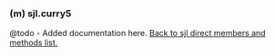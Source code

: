 ### (m) sjl.curry5
@todo - Added documentation here.
[Back to sjl direct members and methods list.](#sjl-direct-members-and-methods)
